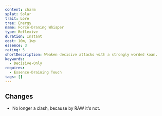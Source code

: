```yaml
---
content: charm
splat: Solar
trait: Lore
tree: Energy
name: Force-Draning Whisper
type: Reflexive
duration: Instant
cost: 10m, 1wp
essence: 3
rating: 5
shortDescription: Weaken decisive attacks with a strongly worded koan.
keywords:
  - Decisive-Only
requires:
  - Essence-Draining Touch
tags: []
---
```


## Changes

* No longer a clash, because by RAW it's not.
